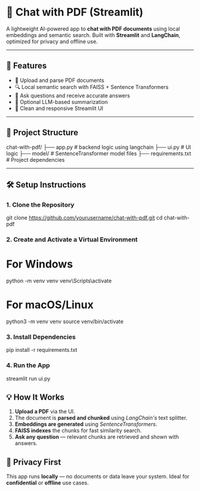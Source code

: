 # 🧠 Chat with PDF (Streamlit)

A lightweight AI-powered app to **chat with PDF documents** using local embeddings and semantic search. Built with **Streamlit** and **LangChain**, optimized for privacy and offline use.

---
## 🚀 Features

- 📄 Upload and parse PDF documents
- 🔍 Local semantic search with FAISS + Sentence Transformers
- 💬 Ask questions and receive accurate answers
- 🧠 Optional LLM-based summarization
- 🎈 Clean and responsive Streamlit UI

---
## 📁 Project Structure
chat-with-pdf/
├── app.py # backend logic using langchain
├── ui.py # UI logic 
├── model/ # SentenceTransformer model files
├── requirements.txt # Project dependencies

---
## 🛠️ Setup Instructions

### 1. Clone the Repository

git clone https://github.com/yourusername/chat-with-pdf.git
cd chat-with-pdf

### 2. Create and Activate a Virtual Environment
# For Windows
python -m venv venv
venv\Scripts\activate

# For macOS/Linux
python3 -m venv venv
source venv/bin/activate

### 3. Install Dependencies
pip install -r requirements.txt

### 4. Run the App
streamlit run ui.py

## 💡 How It Works

1. **Upload a PDF** via the UI.
2. The document is **parsed and chunked** using *LangChain's* text splitter.
3. **Embeddings are generated** using *SentenceTransformers*.
4. **FAISS indexes** the chunks for fast similarity search.
5. **Ask any question** — relevant chunks are retrieved and shown with answers.

## 🔐 Privacy First

This app runs **locally** — no documents or data leave your system. Ideal for **confidential** or **offline** use cases.
